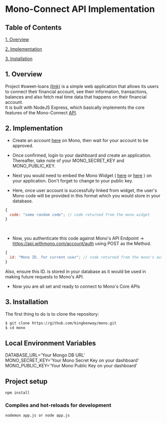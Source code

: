 # Mono-Connect API Implementation

## Table of Contents

[1. Overview](#1-overview)

[2. Implementation](#2-implementation)

[3. Installation](#3-installation)

## 1. Overview

Project #sweet-loans [(link)](https://sweet-loans.herokuapp.com/) is a simple web application that allows its users to connect their financial account, see their information, transactions, balances and also fetch real time data that happens on their financial account.  
It is built with NodeJS Express, which basically implements the core features of the Mono-Connect [API](https://docs.mono.co/reference).

## 2. Implementation

- Create an account [here](https://app.withmono.com/register) on Mono, then wait for your account to be approved.

- Once confirmed, login to your dashboard and create an application. Thereafter, take note of your MONO_SECRET_KEY and MONO_PUBLIC_KEY.

- Next you would need to embed the Mono Widget ( [here](https://docs.mono.co/docs) or [here](https://github.com/withmono/A-sample-widget-setup) ) on your application. Don't forget to change to your public key.

- Here, once user account is successfully linked from widget, the user's Mono code will be provided in this format which you would store in your database.

```javascript
{
  code: "some random code"; // code returned from the mono widget
}
```

<br />

- Now, you authenticate this code against Mono's API Endpoint -> https://api.withmono.com/account/auth using POST as the Method.

```javascript
{
  id: "Mono ID. for current user"; // code returned from the mono's authentication api
}
```

Also, ensure this ID. is stored in your database as it would be used in making future requests to Mono's API.

- Now you are all set and ready to connect to Mono's Core APIs

## 3. Installation

The first thing to do is to clone the repository:

```sh
$ git clone https://github.com/kingkenway/mono.git
$ cd mono
```

## Local Environment Variables

DATABASE_URL='Your Mongo DB URL'  
MONO_SECRET_KEY='Your Mono Secret Key on your dashboard'  
MONO_PUBLIC_KEY='Your Mono Public Key on your dashboard'

## Project setup

```
npm install
```

### Compiles and hot-reloads for development

```
nodemon app.js or node app.js
```
